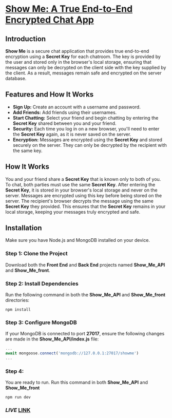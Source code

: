 # [Show Me: A True End-to-End Encrypted Chat App](https://show-me-front-deploy.vercel.app/)


## Introduction

**Show Me** is a secure chat application that provides true end-to-end encryption using a **Secret Key** for each chatroom. The key is provided by the user and stored only in the browser's local storage, ensuring that messages can only be decrypted on the client side with the key supplied by the client. As a result, messages remain safe and encrypted on the server database.

## Features and How It Works

- **Sign Up:** Create an account with a username and password.
- **Add Friends:** Add friends using their usernames.
- **Start Chatting:** Select your friend and begin chatting by entering the **Secret Key** shared between you and your friend.
- **Security:** Each time you log in on a new browser, you'll need to enter the **Secret Key** again, as it is never saved on the server.
- **Encryption:** Messages are encrypted using the **Secret Key** and stored securely on the server. They can only be decrypted by the recipient with the same key.

## How It Works

You and your friend share a **Secret Key** that is known only to both of you. To chat, both parties must use the same **Secret Key**. After entering the **Secret Key**, it is stored in your browser's local storage and never on the server. Messages are encrypted using this key before being stored on the server. The recipient's browser decrypts the message using the same **Secret Key** they provided. This ensures that the **Secret Key** remains in your local storage, keeping your messages truly encrypted and safe.

## Installation

Make sure you have Node.js and MongoDB installed on your device.

### Step 1: Clone the Project

Download both the **Front End** and **Back End** projects named **Show_Me_API** and **Show_Me_front**.

### Step 2: Install Dependencies

Run the following command in both the **Show_Me_API** and **Show_Me_front** directories:

```
npm install
```

### Step 3: Configure MongoDB

If your MongoDB is connected to port **27017**, ensure the following changes are made in the **Show_Me_API/index.js** file:

```javascript
...
await mongoose.connect('mongodb://127.0.0.1:27017/showme')
...
```

### Step 4:
You are ready to run.
Run this command in both **Show_Me_API** and **Show_Me_front**

```
npm run dev
```

### ***LIVE*** [LINK](https://show-me-front-deploy.vercel.app/) 
<!-- ## The live ( deployed ) version [**repository**](https://github.com/MM-Mamunn/show_me_front_deploy) is the latest and updated version of this project -->
